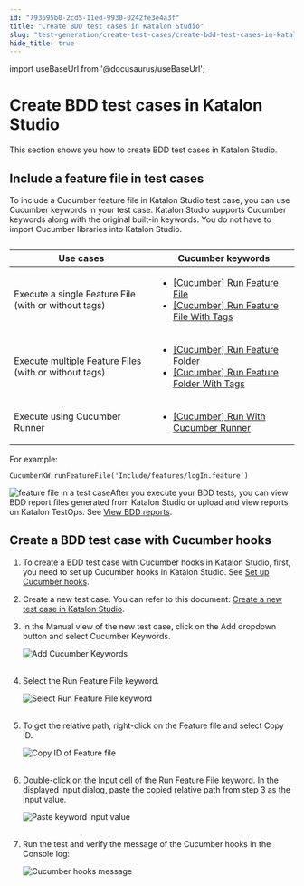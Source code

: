 ```yaml
---
id: "793695b0-2cd5-11ed-9930-0242fe3e4a3f"
title: "Create BDD test cases in Katalon Studio"
slug: "test-generation/create-test-cases/create-bdd-test-cases-in-katalon-studio"
hide_title: true
---
```

import useBaseUrl from '@docusaurus/useBaseUrl';


# <a id="concept-3456" class="anchor_top_offset"/><a id="ariaid-title1" class="anchor_top_offset"/>Create BDD test cases in <span xmlns="http://www.w3.org/1999/xhtml" className="ph">Katalon Studio</span> 

<p xmlns="http://www.w3.org/1999/xhtml" className="shortdesc">This section shows you how to create BDD test cases in <span className="ph">Katalon Studio</span>.</p> 

## <a id="id_8" class="anchor_top_offset"/>Include a feature file in test cases

<p xmlns="http://www.w3.org/1999/xhtml" className="p">To include a Cucumber feature file in <span className="ph">Katalon Studio</span> test case, you can use Cucumber keywords in your test case. <span className="ph">Katalon Studio</span> supports Cucumber keywords along with the original built-in keywords. You do not have to import Cucumber libraries into <span className="ph">Katalon Studio</span>.</p> 
<div xmlns="http://www.w3.org/1999/xhtml" className="p">
  <table className="table"><caption /><colgroup><col style={{width: '100%'}} /><col /></colgroup><thead className="thead"><tr className><th className="entry anchor_top_offset" id="id_8__entry__1">Use cases</th><th className="entry anchor_top_offset" id="id_8__entry__2">Cucumber keywords</th></tr></thead><tbody className="tbody"><tr className><td className="entry" headers="id_8__entry__1 id_8__entry__2 ">Execute a single Feature File (with or without tags)</td><td className="entry" headers="id_8__entry__1 id_8__entry__2 ">
          <ul className="ul"><li className="li"><a className="xref" href="/docs/test-generation/keywords/keyword-description-in-katalon-studio/cucumber-keywords/cucumber-run-feature-file">[Cucumber] Run Feature File</a></li><li className="li"><a className="xref" href="/docs/test-generation/keywords/keyword-description-in-katalon-studio/cucumber-keywords/cucumber-run-feature-file-with-tags">[Cucumber] Run Feature File With Tags</a></li></ul>
        </td></tr><tr className><td className="entry" headers="id_8__entry__1 id_8__entry__2 ">Execute multiple Feature Files (with or without tags)</td><td className="entry" headers="id_8__entry__1 id_8__entry__2 ">
          <ul className="ul"><li className="li"><a className="xref" href="/docs/test-generation/keywords/keyword-description-in-katalon-studio/cucumber-keywords/cucumber-run-feature-folder">[Cucumber] Run Feature Folder</a></li><li className="li"><a className="xref" href="/docs/test-generation/keywords/keyword-description-in-katalon-studio/cucumber-keywords/cucumber-run-feature-folder-with-tags">[Cucumber] Run Feature Folder With Tags</a></li></ul>
        </td></tr><tr className><td className="entry" headers="id_8__entry__1 id_8__entry__2 ">Execute using Cucumber Runner</td><td className="entry" headers="id_8__entry__1 id_8__entry__2 ">
          <ul className="ul"><li className="li"><a className="xref" href="/docs/test-generation/keywords/keyword-description-in-katalon-studio/cucumber-keywords/cucumber-run-with-cucumber-runner">[Cucumber] Run With Cucumber Runner</a></li></ul>
        </td></tr></tbody></table>
  For example:</div>
<div xmlns="http://www.w3.org/1999/xhtml" className="p"><pre className="pre codeblock"><code>CucumberKW.runFeatureFile('Include/features/logIn.feature')</code></pre></div>
<p xmlns="http://www.w3.org/1999/xhtml" className="p"><img className="image" width={600} src={useBaseUrl("/96205da0-22b2-11ed-9930-0242fe3e4a3f.png")} alt="feature file in a test case" />After you execute your BDD tests, you can view BDD report files generated from <span className="ph">Katalon Studio</span> or upload and view reports on Katalon TestOps. See <a className="xref" href="/docs/reports-and-analytics/reports/view-test-reports/view-test-reports-in-katalon-studio/view-bdd-reports-in-katalon-studio">View BDD reports</a>.</p> 

## <a id="id_4" class="anchor_top_offset"/>Create a BDD test case with Cucumber hooks

<ol xmlns="http://www.w3.org/1999/xhtml" className="ol"><li className="li"><p className="p">To create a BDD test case with Cucumber hooks in <span className="ph">Katalon Studio</span>, first, you need to set up Cucumber hooks in <span className="ph">Katalon Studio</span>. See <a className="xref" href="/docs/test-generation/manage-test-artifacts/working-with-bdd-feature-files-in-katalon-studio#id_1">Set up Cucumber hooks</a>.</p></li><li className="li"><p className="p">Create a new test case. You can refer to this document: <a className="xref" href="/docs/test-generation/create-test-cases/create-a-new-test-case-in-katalon-studio">Create a new test case in <span className="ph">Katalon Studio</span></a>.</p></li><li className="li"><p className="p">In the <span className="ph uicontrol">Manual</span> view of the new test case, click on the <span className="ph uicontrol">Add</span> dropdown button and select <span className="ph uicontrol">Cucumber Keywords</span>.</p><p className="p"><img className="image" src={useBaseUrl("https://github.com/katalon-studio/docs-images/raw/master/katalon-studio/docs/cucumber-test-hooks/KS-Add-Cucumber-keyword.png")} width={700} alt="Add Cucumber Keywords" /><br /><br /></p></li><li className="li"><p className="p">Select the <span className="ph uicontrol">Run Feature File</span> keyword.</p><p className="p"><img className="image" src={useBaseUrl("https://github.com/katalon-studio/docs-images/raw/master/katalon-studio/docs/cucumber-test-hooks/KS-select-run-feature-file-keyword.png")} width={700} alt="Select Run Feature File keyword" /><br /><br /></p></li><li className="li"><p className="p">To get the relative path, right-click on the Feature file and select <span className="ph uicontrol">Copy ID</span>.</p><p className="p"><img className="image" src={useBaseUrl("https://github.com/katalon-studio/docs-images/raw/master/katalon-studio/docs/cucumber-test-hooks/KS-Copy-ID-feature-file.png")} width={400} alt="Copy ID of Feature file" /><br /><br /></p></li><li className="li"><p className="p">Double-click on the <span className="ph uicontrol">Input</span> cell of the <span className="ph uicontrol">Run Feature File</span> keyword. In the displayed <span className="ph uicontrol">Input</span> dialog, paste the copied relative path from step 3 as the input value.</p><p className="p"><img className="image" src={useBaseUrl("https://github.com/katalon-studio/docs-images/raw/master/katalon-studio/docs/cucumber-test-hooks/KS-Feature-file-input-value.png")} width={700} alt="Paste keyword input value" /><br /><br /></p></li><li className="li"><p className="p">Run the test and verify the message of the Cucumber hooks in the <span className="ph uicontrol">Console</span> log:</p><p className="p"><img className="image" src={useBaseUrl("https://github.com/katalon-studio/docs-images/raw/master/katalon-studio/docs/cucumber-test-hooks/KS-Cucumber-hooks-message.png")} width={700} alt="Cucumber hooks message" /><br /><br /></p></li></ol> 
